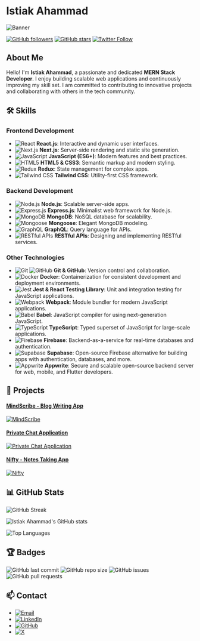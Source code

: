 # Istiak Ahammad

![Banner](https://i.imghippo.com/files/evofc1725613949.png)

[![GitHub followers](https://img.shields.io/github/followers/mhistiak3?style=social)](https://github.com/mhistiak3)
[![GitHub stars](https://img.shields.io/github/stars/mhistiak3?style=social)](https://github.com/mhistiak3)
[![Twitter Follow](https://img.shields.io/twitter/follow/Mdistiak?style=social)](https://x.com/Mdistia59400077)

## About Me

Hello! I'm **Istiak Ahammad**, a passionate and dedicated **MERN Stack Developer**. I enjoy building scalable web applications and continuously improving my skill set. I am committed to contributing to innovative projects and collaborating with others in the tech community.

## 🛠️ Skills

### Frontend Development

- ![React](https://img.shields.io/badge/-React-61DAFB?logo=react&logoColor=white&style=flat) **React.js**: Interactive and dynamic user interfaces.
- ![Next.js](https://img.shields.io/badge/-Next.js-000000?logo=next.js&logoColor=white&style=flat) **Next.js**: Server-side rendering and static site generation.
- ![JavaScript](https://img.shields.io/badge/-JavaScript-F7DF1E?logo=javascript&logoColor=black&style=flat) **JavaScript (ES6+)**: Modern features and best practices.
- ![HTML5](https://img.shields.io/badge/-HTML5-E34F26?logo=html5&logoColor=white&style=flat) **HTML5 & CSS3**: Semantic markup and modern styling.
- ![Redux](https://img.shields.io/badge/-Redux-764ABC?logo=redux&logoColor=white&style=flat) **Redux**: State management for complex apps.
- ![Tailwind CSS](https://img.shields.io/badge/-Tailwind%20CSS-38B2AC?logo=tailwind-css&logoColor=white&style=flat) **Tailwind CSS**: Utility-first CSS framework.



### Backend Development

- ![Node.js](https://img.shields.io/badge/-Node.js-339933?logo=node.js&logoColor=white&style=flat) **Node.js**: Scalable server-side apps.
- ![Express.js](https://img.shields.io/badge/-Express.js-000000?logo=express&logoColor=white&style=flat) **Express.js**: Minimalist web framework for Node.js.
- ![MongoDB](https://img.shields.io/badge/-MongoDB-47A248?logo=mongodb&logoColor=white&style=flat) **MongoDB**: NoSQL database for scalability.
- ![Mongoose](https://img.shields.io/badge/-Mongoose-800000?logo=mongoose&logoColor=white&style=flat) **Mongoose**: Elegant MongoDB modeling.
- ![GraphQL](https://img.shields.io/badge/-GraphQL-E10098?logo=graphql&logoColor=white&style=flat) **GraphQL**: Query language for APIs.
- ![RESTful APIs](https://img.shields.io/badge/-RESTful%20APIs-0052CC?logo=api&logoColor=white&style=flat) **RESTful APIs**: Designing and implementing RESTful services.
  


### Other Technologies

- ![Git](https://img.shields.io/badge/-Git-F05032?logo=git&logoColor=white&style=flat) ![GitHub](https://img.shields.io/badge/-GitHub-181717?logo=github&logoColor=white&style=flat) **Git & GitHub**: Version control and collaboration.
- ![Docker](https://img.shields.io/badge/-Docker-2496ED?logo=docker&logoColor=white&style=flat) **Docker**: Containerization for consistent development and deployment environments.
- ![Jest](https://img.shields.io/badge/-Jest-C21325?logo=jest&logoColor=white&style=flat) **Jest & React Testing Library**: Unit and integration testing for JavaScript applications.
- ![Webpack](https://img.shields.io/badge/-Webpack-8DD6F9?logo=webpack&logoColor=black&style=flat) **Webpack**: Module bundler for modern JavaScript applications.
- ![Babel](https://img.shields.io/badge/-Babel-F9DC3E?logo=babel&logoColor=black&style=flat) **Babel**: JavaScript compiler for using next-generation JavaScript.
- ![TypeScript](https://img.shields.io/badge/-TypeScript-3178C6?logo=typescript&logoColor=white&style=flat) **TypeScript**: Typed superset of JavaScript for large-scale applications.
- ![Firebase](https://img.shields.io/badge/-Firebase-FFCA28?logo=firebase&logoColor=black&style=flat) **Firebase**: Backend-as-a-service for real-time databases and authentication.
- ![Supabase](https://img.shields.io/badge/-Supabase-3ECF8E?logo=supabase&logoColor=white&style=flat) **Supabase**: Open-source Firebase alternative for building apps with authentication, databases, and more.
- ![Appwrite](https://img.shields.io/badge/-Appwrite-F02E65?logo=appwrite&logoColor=white&style=flat) **Appwrite**: Secure and scalable open-source backend server for web, mobile, and Flutter developers.


  


## 🚀 Projects

#### [MindScribe - Blog Writing App](https://github.com/mhistiak3/MindScribe)
[![MindScribe](https://github-readme-stats.vercel.app/api/pin/?username=mhistiak3&repo=MindScribe&theme=radical)](https://github.com/mhistiak3/MindScribe)


#### [Private Chat Application](https://github.com/mhistiak3/private-chat-application)
[![Private Chat Application](https://github-readme-stats.vercel.app/api/pin/?username=mhistiak3&repo=private-chat-application&theme=radical)](https://github.com/mhistiak3/private-chat-application)


#### [Nifty - Notes Taking App](https://github.com/mhistiak3/nifty-notes-taking-app)
[![Nifty](https://github-readme-stats.vercel.app/api/pin/?username=mhistiak3&repo=nifty-notes-taking-app&theme=radical)](https://github.com/mhistiak3/nifty-notes-taking-app)



## 📊 GitHub Stats


![GitHub Streak](https://github-readme-streak-stats.herokuapp.com/?user=mhistiak3&theme=radical)     

![Istiak Ahammad's GitHub stats](https://github-readme-stats.vercel.app/api?username=mhistiak3&show_icons=true&theme=radical)    

![Top Languages](https://github-readme-stats.vercel.app/api/top-langs/?username=mhistiak3&layout=compact&theme=radical)


## 🏆 Badges

![GitHub last commit](https://img.shields.io/github/last-commit/mhistiak3/mhistiak3?logo=github&style=flat)
![GitHub repo size](https://img.shields.io/github/repo-size/mhistiak3/mhistiak3?logo=github&style=flat)
![GitHub issues](https://img.shields.io/github/issues/mhistiak3/mhistiak3?logo=github&style=flat)
![GitHub pull requests](https://img.shields.io/github/issues-pr/mhistiak3/mhistiak3?logo=github&style=flat)


## 📫 Contact

- [![Email](https://img.shields.io/badge/-Email-D14836?logo=gmail&logoColor=white&style=flat)](mailto:mhistiak2@gmail.com)
- [![LinkedIn](https://img.shields.io/badge/-LinkedIn-0077B5?logo=linkedin&logoColor=white&style=flat)](https://www.linkedin.com/in/istiak-ahammad/)
- [![GitHub](https://img.shields.io/badge/-GitHub-181717?logo=github&logoColor=white&style=flat)](https://github.com/mhistiak3)
- [![X](https://img.shields.io/badge/-X-1DA1F2?logo=x&logoColor=white&style=flat)](https://x.com/Mdistia59400077)
